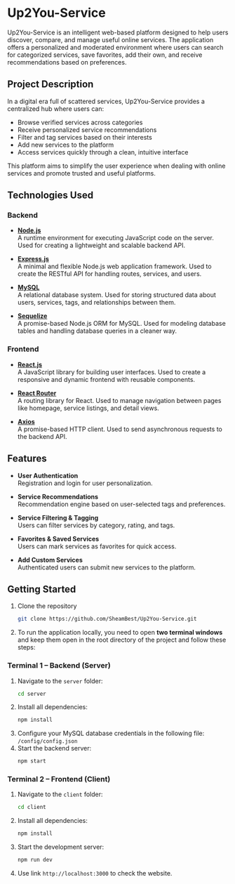 # Up2You-Service

Up2You-Service is an intelligent web-based platform designed to help users discover, compare, and manage useful online services. The application offers a personalized and moderated environment where users can search for categorized services, save favorites, add their own, and receive recommendations based on preferences.

## Project Description

In a digital era full of scattered services, Up2You-Service provides a centralized hub where users can:

- Browse verified services across categories
- Receive personalized service recommendations
- Filter and tag services based on their interests
- Add new services to the platform
- Access services quickly through a clean, intuitive interface

This platform aims to simplify the user experience when dealing with online services and promote trusted and useful platforms.

## Technologies Used

### Backend

- **[Node.js](https://nodejs.org/)**  
  A runtime environment for executing JavaScript code on the server. Used for creating a lightweight and scalable backend API.

- **[Express.js](https://expressjs.com/)**  
  A minimal and flexible Node.js web application framework. Used to create the RESTful API for handling routes, services, and users.

- **[MySQL](https://dev.mysql.com/doc/)**  
  A relational database system. Used for storing structured data about users, services, tags, and relationships between them.

- **[Sequelize](https://sequelize.org/)**  
  A promise-based Node.js ORM for MySQL. Used for modeling database tables and handling database queries in a cleaner way.

### Frontend

- **[React.js](https://reactjs.org/)**  
  A JavaScript library for building user interfaces. Used to create a responsive and dynamic frontend with reusable components.

- **[React Router](https://reactrouter.com/)**  
  A routing library for React. Used to manage navigation between pages like homepage, service listings, and detail views.

- **[Axios](https://axios-http.com/)**  
  A promise-based HTTP client. Used to send asynchronous requests to the backend API.

## Features

- **User Authentication**  
  Registration and login for user personalization.

- **Service Recommendations**  
  Recommendation engine based on user-selected tags and preferences.

- **Service Filtering & Tagging**  
  Users can filter services by category, rating, and tags.

- **Favorites & Saved Services**  
  Users can mark services as favorites for quick access.

- **Add Custom Services**  
  Authenticated users can submit new services to the platform.

## Getting Started

1. Clone the repository  
   ```bash
   git clone https://github.com/SheamBest/Up2You-Service.git
2. To run the application locally, you need to open **two terminal windows** and keep them open in the root directory of the project and follow these steps:

### Terminal 1 – Backend (Server)

1. Navigate to the `server` folder:
   ```bash
   cd server
2. Install all dependencies:
   ```bash
   npm install
3. Configure your MySQL database credentials in the following file: `/config/config.json`
4. Start the backend server:
   ```bash
   npm start

### Terminal 2 – Frontend (Client)

1. Navigate to the `client` folder:
   ```bash
   cd client
2. Install all dependencies:
   ```bash
   npm install
3. Start the development server:
   ```bash
   npm run dev
4. Use link `http://localhost:3000` to check the website.


